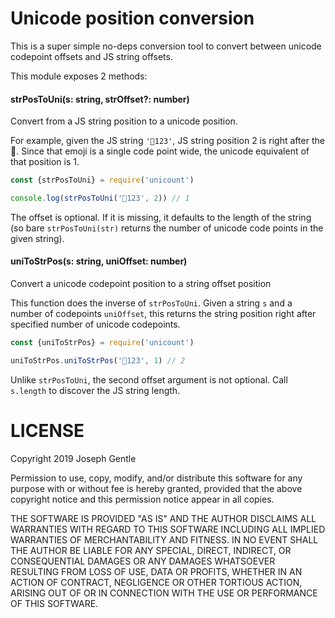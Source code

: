 # Unicode position conversion

This is a super simple no-deps conversion tool to convert between unicode codepoint offsets and JS string offsets.

This module exposes 2 methods:

#### strPosToUni(s: string, strOffset?: number)

Convert from a JS string position to a unicode position.

For example, given the JS string `'💃123'`, JS string position 2 is right after the 💃. Since that emoji is a single code point wide, the unicode equivalent of that position is 1.

```javascript
const {strPosToUni} = require('unicount')

console.log(strPosToUni('💃123', 2)) // 1
```

The offset is optional. If it is missing, it defaults to the length of the string (so bare `strPosToUni(str)` returns the number of unicode code points in the given string).


#### uniToStrPos(s: string, uniOffset: number)

Convert a unicode codepoint position to a string offset position

This function does the inverse of `strPosToUni`. Given a string `s` and a number of codepoints `uniOffset`, this returns the string position right after specified number of unicode codepoints.

```javascript
const {uniToStrPos} = require('unicount')

uniToStrPos.uniToStrPos('💃123', 1) // 2
```

Unlike `strPosToUni`, the second offset argument is not optional. Call `s.length` to discover the JS string length.


# LICENSE

Copyright 2019 Joseph Gentle

Permission to use, copy, modify, and/or distribute this software for any purpose with or without fee is hereby granted, provided that the above copyright notice and this permission notice appear in all copies.

THE SOFTWARE IS PROVIDED "AS IS" AND THE AUTHOR DISCLAIMS ALL WARRANTIES WITH REGARD TO THIS SOFTWARE INCLUDING ALL IMPLIED WARRANTIES OF MERCHANTABILITY AND FITNESS. IN NO EVENT SHALL THE AUTHOR BE LIABLE FOR ANY SPECIAL, DIRECT, INDIRECT, OR CONSEQUENTIAL DAMAGES OR ANY DAMAGES WHATSOEVER RESULTING FROM LOSS OF USE, DATA OR PROFITS, WHETHER IN AN ACTION OF CONTRACT, NEGLIGENCE OR OTHER TORTIOUS ACTION, ARISING OUT OF OR IN CONNECTION WITH THE USE OR PERFORMANCE OF THIS SOFTWARE.
